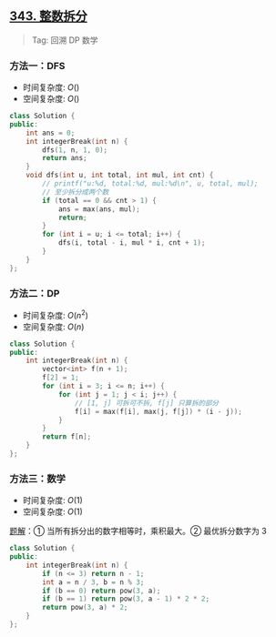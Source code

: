 ## [343. 整数拆分](https://leetcode.cn/problems/integer-break/description/)

> Tag: 回溯 DP 数学

### 方法一：DFS
* 时间复杂度: ${O()}$
* 空间复杂度: ${O()}$
```cpp
class Solution {
public:
    int ans = 0;
    int integerBreak(int n) {
        dfs(1, n, 1, 0);
        return ans;
    }
    void dfs(int u, int total, int mul, int cnt) {
        // printf("u:%d, total:%d, mul:%d\n", u, total, mul);
        // 至少拆分成两个数
        if (total == 0 && cnt > 1) {
            ans = max(ans, mul);
            return;
        }
        for (int i = u; i <= total; i++) {
            dfs(i, total - i, mul * i, cnt + 1);
        }
    }
};
```

### 方法二：DP
* 时间复杂度: ${O(n^2)}$
* 空间复杂度: ${O(n)}$
```cpp
class Solution {
public:
    int integerBreak(int n) {
        vector<int> f(n + 1);
        f[2] = 1;
        for (int i = 3; i <= n; i++) {
            for (int j = 1; j < i; j++) {
                // [1, j] 可拆可不拆, f[j] 只算拆的部分
                f[i] = max(f[i], max(j, f[j]) * (i - j));
            }
        }
        return f[n];
    }
};
```

### 方法三：数学
* 时间复杂度: ${O(1)}$
* 空间复杂度: ${O(1)}$

[题解](https://leetcode.cn/problems/integer-break/solutions/29098/343-zheng-shu-chai-fen-tan-xin-by-jyd/)：① 当所有拆分出的数字相等时，乘积最大。② 最优拆分数字为 3 

```cpp
class Solution {
public:
    int integerBreak(int n) {
        if (n <= 3) return n - 1;
        int a = n / 3, b = n % 3;
        if (b == 0) return pow(3, a);
        if (b == 1) return pow(3, a - 1) * 2 * 2;
        return pow(3, a) * 2;
    }
};
```